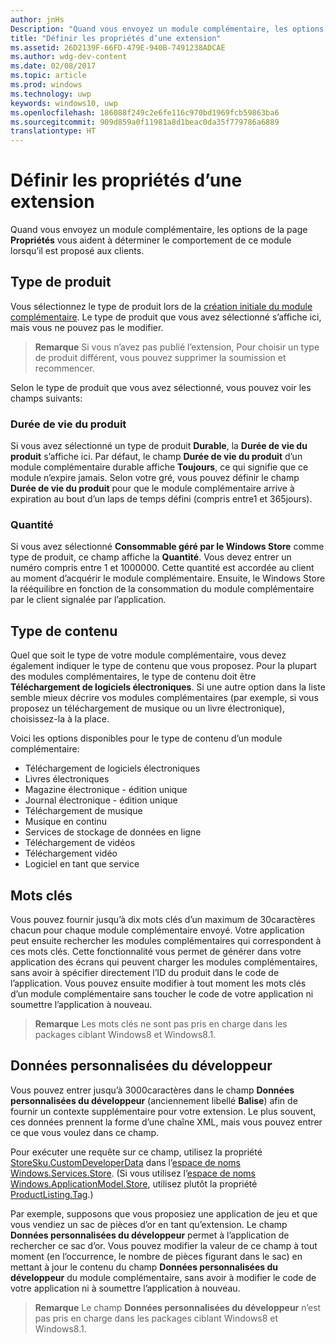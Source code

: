 ```yaml
---
author: jnHs
Description: "Quand vous envoyez un module complémentaire, les options de la page Propriétés vous aident à déterminer le comportement de ce module lorsqu’il est proposé aux clients."
title: "Définir les propriétés d’une extension"
ms.assetid: 26D2139F-66FD-479E-940B-7491238ADCAE
ms.author: wdg-dev-content
ms.date: 02/08/2017
ms.topic: article
ms.prod: windows
ms.technology: uwp
keywords: windows10, uwp
ms.openlocfilehash: 186088f249c2e6fe116c970bd1969fcb59863ba6
ms.sourcegitcommit: 909d859a0f11981a8d1beac0da35f779786a6889
translationtype: HT
---
```

# <a name="enter-add-on-properties"></a>Définir les propriétés d’une extension


Quand vous envoyez un module complémentaire, les options de la page **Propriétés** vous aident à déterminer le comportement de ce module lorsqu’il est proposé aux clients.

## <a name="product-type"></a>Type de produit

Vous sélectionnez le type de produit lors de la [création initiale du module complémentaire](set-your-add-on-product-id.md). Le type de produit que vous avez sélectionné s’affiche ici, mais vous ne pouvez pas le modifier.

> **Remarque**  Si vous n’avez pas publié l’extension, Pour choisir un type de produit différent, vous pouvez supprimer la soumission et recommencer. 

Selon le type de produit que vous avez sélectionné, vous pouvez voir les champs suivants:

### <a name="product-lifetime"></a>Durée de vie du produit
Si vous avez sélectionné un type de produit **Durable**, la **Durée de vie du produit** s’affiche ici. Par défaut, le champ **Durée de vie du produit** d’un module complémentaire durable affiche **Toujours**, ce qui signifie que ce module n’expire jamais. Selon votre gré, vous pouvez définir le champ **Durée de vie du produit** pour que le module complémentaire arrive à expiration au bout d’un laps de temps défini (compris entre1 et 365jours). 

### <a name="quantity"></a>Quantité
Si vous avez sélectionné **Consommable géré par le Windows Store** comme type de produit, ce champ affiche la **Quantité**. Vous devez entrer un numéro compris entre 1 et 1000000. Cette quantité est accordée au client au moment d’acquérir le module complémentaire. Ensuite, le Windows Store la rééquilibre en fonction de la consommation du module complémentaire par le client signalée par l’application.

## <a name="content-type"></a>Type de contenu

Quel que soit le type de votre module complémentaire, vous devez également indiquer le type de contenu que vous proposez. Pour la plupart des modules complémentaires, le type de contenu doit être **Téléchargement de logiciels électroniques**. Si une autre option dans la liste semble mieux décrire vos modules complémentaires (par exemple, si vous proposez un téléchargement de musique ou un livre électronique), choisissez-la à la place. 

Voici les options disponibles pour le type de contenu d’un module complémentaire:

-   Téléchargement de logiciels électroniques
-   Livres électroniques
-   Magazine électronique - édition unique
-   Journal électronique - édition unique
-   Téléchargement de musique
-   Musique en continu
-   Services de stockage de données en ligne
-   Téléchargement de vidéos
-   Téléchargement vidéo
-   Logiciel en tant que service

## <a name="keywords"></a>Mots clés

Vous pouvez fournir jusqu’à dix mots clés d’un maximum de 30caractères chacun pour chaque module complémentaire envoyé. Votre application peut ensuite rechercher les modules complémentaires qui correspondent à ces mots clés. Cette fonctionnalité vous permet de générer dans votre application des écrans qui peuvent charger les modules complémentaires, sans avoir à spécifier directement l’ID du produit dans le code de l’application. Vous pouvez ensuite modifier à tout moment les mots clés d’un module complémentaire sans toucher le code de votre application ni soumettre l’application à nouveau.

> **Remarque**  Les mots clés ne sont pas pris en charge dans les packages ciblant Windows8 et Windows8.1.

## <a name="custom-developer-data"></a>Données personnalisées du développeur

Vous pouvez entrer jusqu’à 3000caractères dans le champ **Données personnalisées du développeur** (anciennement libellé **Balise**) afin de fournir un contexte supplémentaire pour votre extension. Le plus souvent, ces données prennent la forme d’une chaîne XML, mais vous pouvez entrer ce que vous voulez dans ce champ.

Pour exécuter une requête sur ce champ, utilisez la propriété [StoreSku.CustomDeveloperData](https://msdn.microsoft.com/en-us/library/windows/apps/windows.services.store.storesku.customdeveloperdata.aspx) dans l’[espace de noms Windows.Services.Store](https://msdn.microsoft.com/en-us/library/windows/apps/windows.services.store.aspx). (Si vous utilisez l’[espace de noms Windows.ApplicationModel.Store](https://msdn.microsoft.com/en-us/library/windows/apps/windows.applicationmodel.store.aspx), utilisez plutôt la propriété [ProductListing.Tag](https://msdn.microsoft.com/en-us/library/windows/apps/windows.applicationmodel.store.productlisting.tag.aspx).)

Par exemple, supposons que vous proposiez une application de jeu et que vous vendiez un sac de pièces d’or en tant qu’extension. Le champ **Données personnalisées du développeur** permet à l’application de rechercher ce sac d’or. Vous pouvez modifier la valeur de ce champ à tout moment (en l’occurrence, le nombre de pièces figurant dans le sac) en mettant à jour le contenu du champ **Données personnalisées du développeur** du module complémentaire, sans avoir à modifier le code de votre application ni à soumettre l’application à nouveau.

> **Remarque**  Le champ **Données personnalisées du développeur** n’est pas pris en charge dans les packages ciblant Windows8 et Windows8.1.

 

 

 




